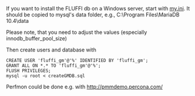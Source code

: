 <!---
Copyright 2017-2020 Siemens AG

Permission is hereby granted, free of charge, to any person obtaining a
copy of this software and associated documentation files (the
"Software"), to deal in the Software without restriction, including without
limitation the rights to use, copy, modify, merge, publish, distribute,
sublicense, and/or sell copies of the Software, and to permit persons to whom the
Software is furnished to do so, subject to the following conditions:

The above copyright notice and this permission notice shall be
included in all copies or substantial portions of the Software.

THE SOFTWARE IS PROVIDED "AS IS", WITHOUT WARRANTY OF ANY KIND, EXPRESS
OR IMPLIED, INCLUDING BUT NOT LIMITED TO THE WARRANTIES OF
MERCHANTABILITY, FITNESS FOR A PARTICULAR PURPOSE AND NONINFRINGEMENT. IN NO EVENT
SHALL THE AUTHORS OR COPYRIGHT HOLDERS BE LIABLE FOR ANY CLAIM, DAMAGES OR
OTHER LIABILITY, WHETHER IN AN ACTION OF CONTRACT, TORT OR OTHERWISE,
ARISING FROM, OUT OF OR IN CONNECTION WITH THE SOFTWARE OR THE USE OR OTHER
DEALINGS IN THE SOFTWARE.

Author(s): Thomas Riedmaier
-->

If you want to install the FLUFFI db on a Windows server, start with [my.ini](my.ini). It should be copied to mysql's data folder, e.g., C:\Program Files\MariaDB 10.4\data

Please note, that you need to adjust the values (especially innodb_buffer_pool_size)

Then create users and database with

```
CREATE USER 'fluffi_gm'@'%' IDENTIFIED BY 'fluffi_gm';
GRANT ALL ON *.* TO 'fluffi_gm'@'%';
FLUSH PRIVILEGES;
mysql -u root < createGMDB.sql
```

Perfmon could be done e.g. with http://pmmdemo.percona.com/


